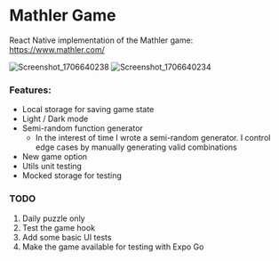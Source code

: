 # Mathler Game

React Native implementation of the Mathler game: https://www.mathler.com/


![Screenshot_1706640238](https://github.com/dalmendray/mathler/assets/4749436/9756052f-654e-4381-9522-74b64f227f89)
![Screenshot_1706640234](https://github.com/dalmendray/mathler/assets/4749436/103415b7-7a32-4b90-b145-994067ada998)


### Features:

- Local storage for saving game state
- Light / Dark mode
- Semi-random function generator
  - In the interest of time I wrote a semi-random generator. I control
    edge cases by manually generating valid combinations
- New game option
- Utils unit testing
- Mocked storage for testing

### TODO

1. Daily puzzle only
2. Test the game hook
3. Add some basic UI tests
4. Make the game available for testing with Expo Go
